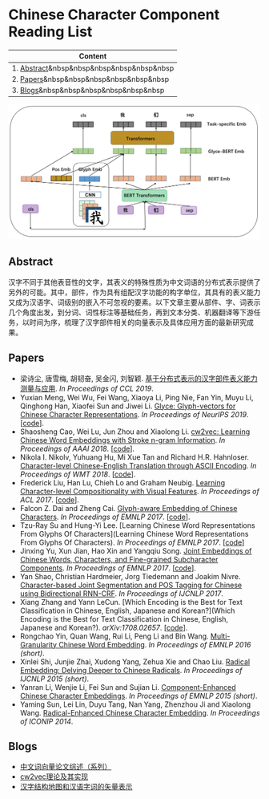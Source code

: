 # Chinese Character Component Reading List

| Content                   |
| ------------------------- |
| 1. [Abstract](##Abstract)&nbsp&nbsp&nbsp&nbsp&nbsp&nbsp |
| 2. [Papers](##Papers)&nbsp&nbsp&nbsp&nbsp&nbsp&nbsp     |
| 3. [Blogs](##Blogs)&nbsp&nbsp&nbsp&nbsp&nbsp&nbsp       |

![ccc_pic](./ccc_pic.png)

## Abstract

汉字不同于其他表音性的文字，其表义的特殊性质为中文词语的分布式表示提供了另外的可能。其中，部件，作为具有组配汉字功能的构字单位，其具有的表义能力又成为汉语字、词级别的嵌入不可忽视的要素。以下文章主要从部件、字、词表示几个角度出发，到分词、词性标注等基础任务，再到文本分类、机器翻译等下游任务，以时间为序，梳理了汉字部件相关的向量表示及具体应用方面的最新研究成果。

## Papers

- 梁诗尘, 唐雪梅, 胡韧奋, 吴金闪, 刘智颖. [基于分布式表示的汉字部件表义能力测量与应用](http://cips-cl.org/static/anthology/CCL-2019/CCL-19-083.pdf). *In Proceedings of CCL 2019*. 
- Yuxian Meng, Wei Wu, Fei Wang, Xiaoya Li, Ping Nie, Fan Yin, Muyu Li, Qinghong Han, Xiaofei Sun and Jiwei Li. [Glyce: Glyph-vectors for Chinese Character Representations](https://arxiv.org/pdf/1901.10125.pdf). *In Proceedings of NeurIPS 2019*. \[[code](https://github.com/ShannonAI/glyce)].
- Shaosheng Cao, Wei Lu, Jun Zhou and Xiaolong Li. [cw2vec: Learning Chinese Word Embeddings with Stroke n-gram Information](https://aaai.org/ocs/index.php/AAAI/AAAI18/paper/view/17444/16786). *In Proceedings of AAAI 2018*. \[[code](https://github.com/bamtercelboo/cw2vec)].
- Nikola I. Nikolv, Yuhuang Hu, Mi Xue Tan and Richard H.R. Hahnloser. [Character-level Chinese-English Translation through ASCII Encoding](https://www.aclweb.org/anthology/W18-6302). *In Proceedings of WMT 2018*. \[[code](https://github.com/duguyue100/wmt-en2wubi)].
- Frederick Liu, Han Lu, Chieh Lo and Graham Neubig. [Learning Character-level Compositionality with Visual Features](https://arxiv.org/pdf/1704.04859). *In Proceedings of ACL 2017*. \[[code](https://github.com/frederick0329/Learning-Character-Level)].
- Falcon Z. Dai and Zheng Cai. [Glyph-aware Embedding of Chinese Characters](https://www.aclweb.org/anthology/W17-4109). *In Proceedings of EMNLP 2017*. \[[code](https://github.com/falcondai/chinese-char-lms)].
- Tzu-Ray Su and Hung-Yi Lee. [Learning Chinese Word Representations From Glyphs Of Characters](Learning Chinese Word Representations From Glyphs Of Characters). *In Proceedings of EMNLP 2017*. \[[code](https://github.com/HKUST-KnowComp/JWE)]
- Jinxing Yu, Xun Jian, Hao Xin and Yangqiu Song. [Joint Embeddings of Chinese Words, Characters, and Fine-grained Subcharacter Components](https://www.aclweb.org/anthology/D17-1027). *In Proceedings of EMNLP 2017*. \[[code](https://github.com/HKUST-KnowComp/JWE)].
- Yan Shao, Christian Hardmeier, Jorg Tiedemann and Joakim Nivre. [Character-based Joint Segmentation and POS Tagging for Chinese using Bidirectional RNN-CRF](https://www.aclweb.org/anthology/I17-1018). *In Proceedings of IJCNLP 2017*.
- Xiang Zhang and Yann LeCun. [Which Encoding is the Best for Text Classification in Chinese, English, Japanese and Korean?](Which Encoding is the Best for Text Classification in Chinese, English, Japanese and Korean?). *arXiv:1708.02657*. \[[code](https://github.com/zhangxiangxiao/glyph)].
- Rongchao Yin, Quan Wang, Rui Li, Peng Li and Bin Wang. [Multi-Granularity Chinese Word Embedding](https://www.aclweb.org/anthology/D16-1100). *In Proceedings of EMNLP 2016 (short)*.
- Xinlei Shi, Junjie Zhai, Xudong Yang, Zehua Xie and Chao Liu. [Radical Embedding: Delving Deeper to Chinese Radicals](https://www.aclweb.org/anthology/P15-2098). *In Proceedings of IJCNLP 2015 (short)*.
- Yanran Li, Wenjie Li, Fei Sun and Sujian Li. [Component-Enhanced Chinese Character Embeddings](http://www.emnlp2015.org/proceedings/EMNLP/pdf/EMNLP098.pdf). *In Proceedings of EMNLP 2015 (short)*.
- Yaming Sun, Lei Lin, Duyu Tang, Nan Yang, Zhenzhou Ji and Xiaolong Wang. [Radical-Enhanced Chinese Character Embedding](https://arxiv.org/pdf/1404.4714.pdf). *In Proceedings of ICONIP 2014*.

## Blogs

- [中文词向量论文综述（系列）](https://bamtercelboo.github.io/2018/08/16/chinese_embedding_paper_finished/)
- [cw2vec理论及其实现](https://bamtercelboo.github.io/2018/05/11/cw2vec/) 
- [汉字结构地图和汉语字词的矢量表示](http://www.bigphysics.org/index.php?title=分类:汉字结构地图和汉语字词的矢量表示&mobileaction=toggle_view_desktop)
